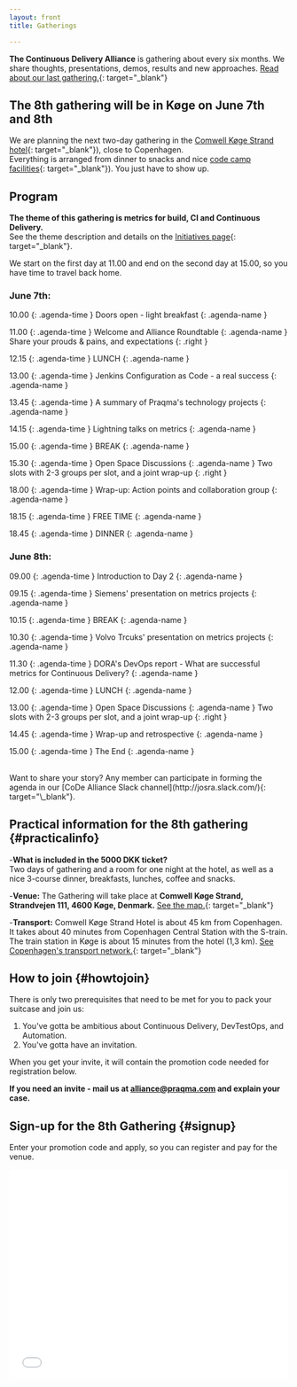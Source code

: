```yaml
---
layout: front
title: Gatherings

---
```


**The Continuous Delivery Alliance** is gathering about every six months. We share thoughts, presentations, demos, results and new approaches. [Read about our last gathering.](https://www.praqma.com/stories/7th-gathering/){: target="\_blank"}

## The 8th gathering will be in Køge on June 7th and 8th

We are planning the next two-day gathering in the [Comwell Køge Strand hotel](https://www.comwellkogestrand.dk/comwell-koege/info-om-hotellet){: target="\_blank"}), close to Copenhagen.
<br>Everything is arranged from dinner to snacks and nice [code camp facilities](https://www.praqma.com/stories/alliance-format/){: target="\_blank"}). You just have to show up.

## Program

**The theme of this gathering is metrics for build, CI and Continuous Delivery.**
<br>See the theme description and details on the [Initiatives page]({{site.url}}/initiatives#metrics){: target="\_blank"}.

We start on the first day at 11.00 and end on the second day at 15.00, so you have time to travel back home.

### June 7th:

10.00
{: .agenda-time }
Doors open - light breakfast
{: .agenda-name }

11.00
{: .agenda-time }
Welcome and Alliance Roundtable
{: .agenda-name }
Share your prouds & pains, and expectations
{: .right }

12.15
{: .agenda-time }
LUNCH
{: .agenda-name }

13.00
{: .agenda-time }
Jenkins Configuration as Code - a real success
{: .agenda-name }

13.45
{: .agenda-time }
A summary of Praqma's technology projects
{: .agenda-name }

14.15
{: .agenda-time }
Lightning talks on metrics
{: .agenda-name }

15.00
{: .agenda-time }
BREAK
{: .agenda-name }

15.30
{: .agenda-time }
Open Space Discussions
{: .agenda-name }
Two slots with 2-3 groups per slot, and a joint wrap-up
{: .right }

18.00
{: .agenda-time }
Wrap-up: Action points and collaboration group
{: .agenda-name }

18.15
{: .agenda-time }
FREE TIME
{: .agenda-name }

18.45
{: .agenda-time }
DINNER
{: .agenda-name }

### June 8th:
09.00
{: .agenda-time }
Introduction to Day 2
{: .agenda-name }

09.15
{: .agenda-time }
Siemens' presentation on metrics projects
{: .agenda-name }

10.15
{: .agenda-time }
BREAK
{: .agenda-name }

10.30
{: .agenda-time }
Volvo Trcuks' presentation on metrics projects
{: .agenda-name }

11.30
{: .agenda-time }
DORA's DevOps report - What are successful metrics for Continuous Delivery?
{: .agenda-name }

12.00
{: .agenda-time }
LUNCH
{: .agenda-name }

13.00
{: .agenda-time }
Open Space Discussions
{: .agenda-name }
Two slots with 2-3 groups per slot, and a joint wrap-up
{: .right }

14.45
{: .agenda-time }
Wrap-up and retrospective
{: .agenda-name }

15.00
{: .agenda-time }
The End
{: .agenda-name }

<br>
Want to share your story? Any member can participate in forming the agenda in our [CoDe Alliance Slack channel](http://josra.slack.com/){: target="\_blank"}.

## Practical information for the 8th gathering {#practicalinfo}

-**What is included in the 5000 DKK ticket?** <br>Two days of gathering and a room for one night at the hotel, as well as a nice 3-course dinner, breakfasts, lunches, coffee and snacks.

-**Venue:** The Gathering will take place at **Comwell Køge Strand, Strandvejen 111, 4600 Køge, Denmark.** [See the map.](https://www.google.dk/maps/place/Comwell+K%C3%B8ge+Strand/@55.4475229,12.1918276,15z/data=!4m12!1m6!3m5!1s0x0:0x85efc6457e1ec7fe!2sComwell+K%C3%B8ge+Strand!8m2!3d55.4475229!4d12.1918276!3m4!1s0x0:0x85efc6457e1ec7fe!8m2!3d55.4475229!4d12.1918276){: target="\_blank"}

-**Transport:** Comwell Køge Strand Hotel is about 45 km from Copenhagen. It takes about 40 minutes from Copenhagen Central Station with the S-train. The train station in Køge is about 15 minutes from the hotel (1,3 km). [See Copenhagen's transport network.](https://www.rejseplanen.dk/webapp/index.html?language=en_EN){: target="\_blank"}

## How to join {#howtojoin}

There is only two prerequisites that need to be met for you to pack your suitcase and join us:
1. You've gotta be ambitious about Continuous Delivery, DevTestOps, and Automation.
2. You've gotta have an invitation.

When you get your invite, it will contain the promotion code needed for registration below.

**If you need an invite - mail us at [alliance@praqma.com](mailto:alliance@praqma.com) and explain your case.**

## Sign-up for the 8th Gathering {#signup}

Enter your promotion code and apply, so you can register and pay for the venue.

<div style="width:100%; text-align:left;"><iframe src="//eventbrite.co.uk/tickets-external?eid=42525441741&ref=etckt" frameborder="0" height="380" width="100%" vspace="0" hspace="0" marginheight="5" marginwidth="5" scrolling="auto" allowtransparency="true"></iframe></div>
